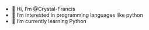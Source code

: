 - 👋 Hi, I’m @Crystal-Francis
- 👀 I’m interested in programming languages like python
- 🌱 I’m currently learning Python

<!---
Crystal-Francis/Crystal-Francis is a ✨ special ✨ repository because its `README.md` (this file) appears on your GitHub profile.
You can click the Preview link to take a look at your changes.
--->
